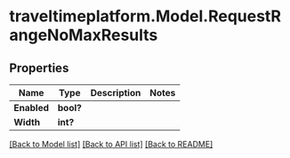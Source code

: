 # traveltimeplatform.Model.RequestRangeNoMaxResults
## Properties

Name | Type | Description | Notes
------------ | ------------- | ------------- | -------------
**Enabled** | **bool?** |  | 
**Width** | **int?** |  | 

[[Back to Model list]](../README.md#documentation-for-models) [[Back to API list]](../README.md#documentation-for-api-endpoints) [[Back to README]](../README.md)

